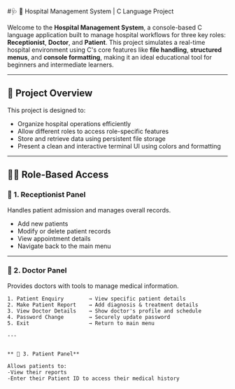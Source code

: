 #🩺 🏥 Hospital Management System | C Language Project

Welcome to the **Hospital Management System**, a console-based C language application built to manage hospital workflows for three key roles: **Receptionist**, **Doctor**, and **Patient**. This project simulates a real-time hospital environment using C's core features like **file handling**, **structured menus**, and **console formatting**, making it an ideal educational tool for beginners and intermediate learners.

---

## 🚀 Project Overview

This project is designed to:
- Organize hospital operations efficiently
- Allow different roles to access role-specific features
- Store and retrieve data using persistent file storage
- Present a clean and interactive terminal UI using colors and formatting

---

## 👨‍⚕️ Role-Based Access

### 🔹 1. Receptionist Panel
Handles patient admission and manages overall records.
- Add new patients
- Modify or delete patient records
- View appointment details
- Navigate back to the main menu

---

### 🔹 2. Doctor Panel
Provides doctors with tools to manage medical information.
```text
1. Patient Enquiry        → View specific patient details
2. Make Patient Report    → Add diagnosis & treatment details
3. View Doctor Details    → Show doctor's profile and schedule
4. Password Change        → Securely update password
5. Exit                   → Return to main menu

---


** 🔹 3. Patient Panel**

Allows patients to:
-View their reports
-Enter their Patient ID to access their medical history
 
